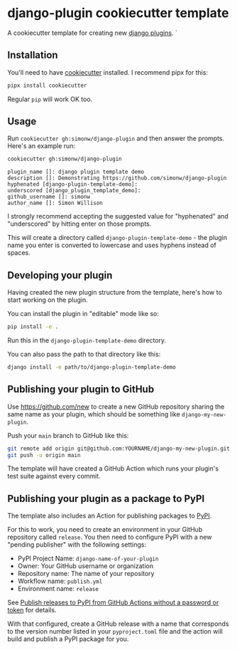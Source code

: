 # django-plugin cookiecutter template

A cookiecutter template for creating new [django plugins](https://github.com/simonw/djp).
`
## Installation

You'll need to have [cookiecutter](https://cookiecutter.readthedocs.io/) installed. I recommend pipx for this:
```bash
pipx install cookiecutter
```
Regular `pip` will work OK too.

## Usage

Run `cookiecutter gh:simonw/django-plugin` and then answer the prompts. Here's an example run:

```bash
cookiecutter gh:simonw/django-plugin
```
```
plugin_name []: django plugin template demo
description []: Demonstrating https://github.com/simonw/django-plugin
hyphenated [django-plugin-template-demo]:
underscored [django_plugin_template_demo]:
github_username []: simonw
author_name []: Simon Willison
```
I strongly recommend accepting the suggested value for "hyphenated" and "underscored" by hitting enter on those prompts.

This will create a directory called `django-plugin-template-demo` - the plugin name you enter is converted to lowercase and uses hyphens instead of spaces.

## Developing your plugin

Having created the new plugin structure from the template, here's how to start working on the plugin.

You can install the plugin in "editable" mode like so:

```bash
pip install -e .
```
Run this in the `django-plugin-template-demo` directory.

You can also pass the path to that directory like this:

```bash
django install -e path/to/django-plugin-template-demo
```

## Publishing your plugin to GitHub

Use https://github.com/new to create a new GitHub repository sharing the same name as your plugin, which should be something like `django-my-new-plugin`.

Push your `main` branch to GitHub like this:
```bash
git remote add origin git@github.com:YOURNAME/django-my-new-plugin.git
git push -u origin main
```
The template will have created a GitHub Action which runs your plugin's test suite against every commit.

## Publishing your plugin as a package to PyPI

The template also includes an Action for publishing packages to [PyPI](https://pypi.org/).

For this to work, you need to create an environment in your GitHub repository called `release`. You then need to configure PyPI with a new "pending publisher" with the following settings:

- PyPI Project Name: `django-name-of-your-plugin`
- Owner: Your GitHub username or organization
- Repository name: The name of your repository
- Workflow name: `publish.yml`
- Environment name: `release`

See [Publish releases to PyPI from GitHub Actions without a password or token](https://til.simonwillison.net/pypi/pypi-releases-from-github) for details.

With that configured, create a GitHub release with a name that corresponds to the version number listed in your `pyproject.toml` file and the action will build and publish a PyPI package for you.
